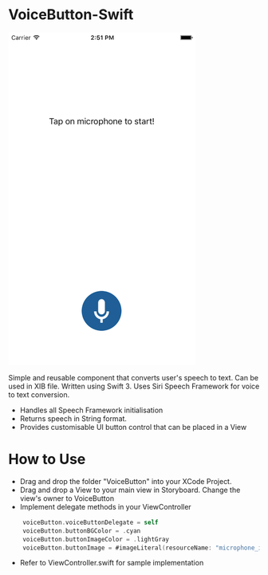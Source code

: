 # VoiceButton-Swift

![Screenshot](screenshot.png)

Simple and reusable component that converts user's speech to text. Can be used in XIB file. Written using Swift 3. Uses Siri Speech Framework for voice to text conversion.

  - Handles all Speech Framework initialisation
  - Returns speech in String format.
  - Provides customisable UI button control that can be placed in a View  

# How to Use

  - Drag and drop the folder "VoiceButton" into your XCode Project.
  - Drag and drop a View to your main view in Storyboard. Change the view's owner to VoiceButton
  - Implement delegate methods in your ViewController

```swift
    voiceButton.voiceButtonDelegate = self
    voiceButton.buttonBGColor = .cyan
    voiceButton.buttonImageColor = .lightGray
    voiceButton.buttonImage = #imageLiteral(resourceName: "microphone_icon")
```

  - Refer to ViewController.swift for sample implementation
